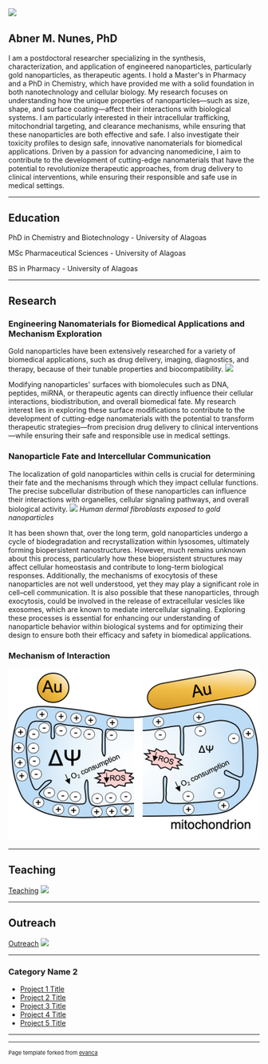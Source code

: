 <img src="images/Main1.png?raw=true"/>

## Abner M. Nunes, PhD

I am a postdoctoral researcher specializing in the synthesis, characterization, and application of engineered nanoparticles, particularly gold nanoparticles, as therapeutic agents. I hold a Master's in Pharmacy and a PhD in Chemistry, which have provided me with a solid foundation in both nanotechnology and cellular biology.
My research focuses on understanding how the unique properties of nanoparticles—such as size, shape, and surface coating—affect their interactions with biological systems. I am particularly interested in their intracellular trafficking, mitochondrial targeting, and clearance mechanisms, while ensuring that these nanoparticles are both effective and safe. I also investigate their toxicity profiles to design safe, innovative nanomaterials for biomedical applications.
Driven by a passion for advancing nanomedicine, I aim to contribute to the development of cutting-edge nanomaterials that have the potential to revolutionize therapeutic approaches, from drug delivery to clinical interventions, while ensuring their responsible and safe use in medical settings.

---
## Education

PhD in Chemistry and Biotechnology - University of Alagoas

MSc Pharmaceutical Sciences - University of Alagoas

BS in Pharmacy - University of Alagoas

---

## Research 
### Engineering Nanomaterials for Biomedical Applications and Mechanism Exploration
Gold nanoparticles have been extensively researched for a variety of biomedical applications, such as drug delivery, imaging, diagnostics, and therapy, because of their tunable properties and biocompatibility.
<img src="images/Main55.png?raw=true"/>

Modifying nanoparticles' surfaces with biomolecules such as DNA, peptides, miRNA, or therapeutic agents can directly influence their cellular interactions, biodistribution, and overall biomedical fate. My research interest lies in exploring these surface modifications to contribute to the development of cutting-edge nanomaterials with the potential to transform therapeutic strategies—from precision drug delivery to clinical interventions—while ensuring their safe and responsible use in medical settings.

### Nanoparticle Fate and Intercellular Communication

The localization of gold nanoparticles within cells is crucial for determining their fate and the mechanisms through which they impact cellular functions. The precise subcellular distribution of these nanoparticles can influence their interactions with organelles, cellular signaling pathways, and overall biological activity.
<img src="images/Main22.png?raw=true"/>
<i>Human dermal fibroblasts exposed to gold nanoparticles</i>

It has been shown that, over the long term, gold nanoparticles undergo a cycle of biodegradation and recrystallization within lysosomes, ultimately forming biopersistent nanostructures. However, much remains unknown about this process, particularly how these biopersistent structures may affect cellular homeostasis and contribute to long-term biological responses. Additionally, the mechanisms of exocytosis of these nanoparticles are not well understood, yet they may play a significant role in cell–cell communication. It is also possible that these nanoparticles, through exocytosis, could be involved in the release of extracellular vesicles like exosomes, which are known to mediate intercellular signaling. Exploring these processes is essential for enhancing our understanding of nanoparticle behavior within biological systems and for optimizing their design to ensure both their efficacy and safety in biomedical applications.

### Mechanism of Interaction

<img src="images/Main44.png?raw=true"/>

---
## Teaching 
[Teaching](/pdf/sample_presentation.pdf)
<img src="images/dummy_thumbnail.jpg?raw=true"/>

---
## Outreach
[Outreach](http://example.com/)
<img src="images/dummy_thumbnail.jpg?raw=true"/>

---

### Category Name 2

- [Project 1 Title](http://example.com/)
- [Project 2 Title](http://example.com/)
- [Project 3 Title](http://example.com/)
- [Project 4 Title](http://example.com/)
- [Project 5 Title](http://example.com/)

---




---
<p style="font-size:11px">Page template forked from <a href="https://github.com/evanca/quick-portfolio">evanca</a></p>
<!-- Remove above link if you don't want to attibute -->
